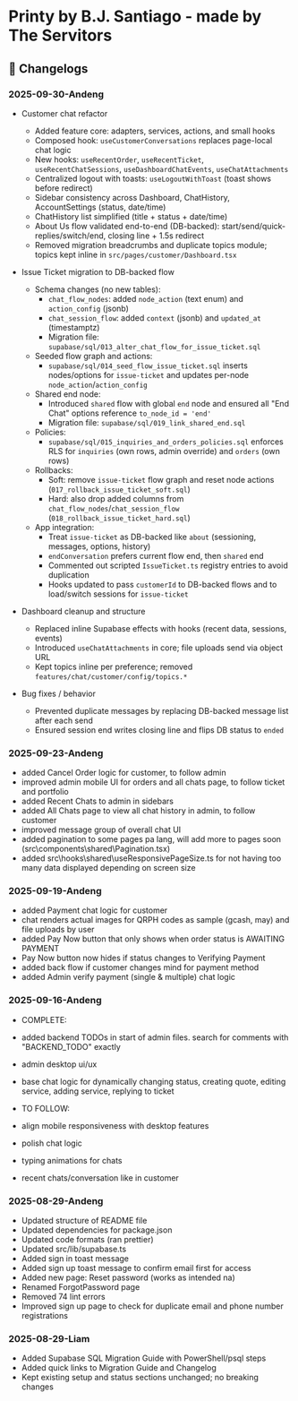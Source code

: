 # Printy by B.J. Santiago - made by The Servitors

## 📄 Changelogs

### 2025-09-30-Andeng

- Customer chat refactor
  - Added feature core: adapters, services, actions, and small hooks
  - Composed hook: `useCustomerConversations` replaces page-local chat logic
  - New hooks: `useRecentOrder`, `useRecentTicket`, `useRecentChatSessions`, `useDashboardChatEvents`, `useChatAttachments`
  - Centralized logout with toasts: `useLogoutWithToast` (toast shows before redirect)
  - Sidebar consistency across Dashboard, ChatHistory, AccountSettings (status, date/time)
  - ChatHistory list simplified (title + status + date/time)
  - About Us flow validated end-to-end (DB-backed): start/send/quick-replies/switch/end, closing line + 1.5s redirect
  - Removed migration breadcrumbs and duplicate topics module; topics kept inline in `src/pages/customer/Dashboard.tsx`

- Issue Ticket migration to DB-backed flow
  - Schema changes (no new tables):
    - `chat_flow_nodes`: added `node_action` (text enum) and `action_config` (jsonb)
    - `chat_session_flow`: added `context` (jsonb) and `updated_at` (timestamptz)
    - Migration file: `supabase/sql/013_alter_chat_flow_for_issue_ticket.sql`
  - Seeded flow graph and actions:
    - `supabase/sql/014_seed_flow_issue_ticket.sql` inserts nodes/options for `issue-ticket` and updates per-node `node_action`/`action_config`
  - Shared end node:
    - Introduced `shared` flow with global `end` node and ensured all "End Chat" options reference `to_node_id = 'end'`
    - Migration file: `supabase/sql/019_link_shared_end.sql`
  - Policies:
    - `supabase/sql/015_inquiries_and_orders_policies.sql` enforces RLS for `inquiries` (own rows, admin override) and `orders` (own rows)
  - Rollbacks:
    - Soft: remove `issue-ticket` flow graph and reset node actions (`017_rollback_issue_ticket_soft.sql`)
    - Hard: also drop added columns from `chat_flow_nodes`/`chat_session_flow` (`018_rollback_issue_ticket_hard.sql`)
  - App integration:
    - Treat `issue-ticket` as DB-backed like `about` (sessioning, messages, options, history)
    - `endConversation` prefers current flow end, then `shared` end
    - Commented out scripted `IssueTicket.ts` registry entries to avoid duplication
    - Hooks updated to pass `customerId` to DB-backed flows and to load/switch sessions for `issue-ticket`

- Dashboard cleanup and structure
  - Replaced inline Supabase effects with hooks (recent data, sessions, events)
  - Introduced `useChatAttachments` in core; file uploads send via object URL
  - Kept topics inline per preference; removed `features/chat/customer/config/topics.*`

- Bug fixes / behavior
  - Prevented duplicate messages by replacing DB-backed message list after each send
  - Ensured session end writes closing line and flips DB status to `ended`

### 2025-09-23-Andeng

- added Cancel Order logic for customer, to follow admin
- improved admin mobile UI for orders and all chats page, to follow ticket and portfolio
- added Recent Chats to admin in sidebars
- added All Chats page to view all chat history in admin, to follow customer
- improved message group of overall chat UI
- added pagination to some pages pa lang, will add more to pages soon (src\components\shared\Pagination.tsx)
- added src\hooks\shared\useResponsivePageSize.ts for not having too many data displayed depending on screen size

### 2025-09-19-Andeng

- added Payment chat logic for customer
- chat renders actual images for QRPH codes as sample (gcash, may) and file uploads by user
- added Pay Now button that only shows when order status is AWAITING PAYMENT
- Pay Now button now hides if status changes to Verifying Payment
- added back flow if customer changes mind for payment method
- added Admin verify payment (single & multiple) chat logic

### 2025-09-16-Andeng

- COMPLETE:
- added backend TODOs in start of admin files. search for comments with "BACKEND_TODO" exactly
- admin desktop ui/ux
- base chat logic for dynamically changing status, creating quote, editing service, adding service, replying to ticket

- TO FOLLOW:
- align mobile responsiveness with desktop features
- polish chat logic
- typing animations for chats
- recent chats/conversation like in customer

### 2025-08-29-Andeng

- Updated structure of README file
- Updated dependencies for package.json
- Updated code formats (ran prettier)
- Updated src/lib/supabase.ts
- Added sign in toast message
- Added sign up toast message to confirm email first for access
- Added new page: Reset password (works as intended na)
- Renamed ForgotPassword page
- Removed 74 lint errors
- Improved sign up page to check for duplicate email and phone number registrations

### 2025-08-29-Liam

- Added Supabase SQL Migration Guide with PowerShell/psql steps
- Added quick links to Migration Guide and Changelog
- Kept existing setup and status sections unchanged; no breaking changes